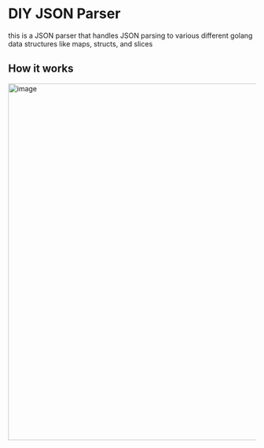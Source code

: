 # DIY JSON Parser
this is a JSON parser that handles JSON parsing to various different golang data structures like maps, structs, and slices

## How it works
<img width="1262" height="725" alt="image" src="https://github.com/user-attachments/assets/f72e482c-c087-40c5-8580-164f356ee132" />
